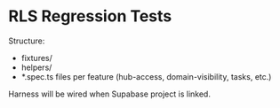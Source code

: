 # RLS Regression Tests

Structure:
- fixtures/
- helpers/
- *.spec.ts files per feature (hub-access, domain-visibility, tasks, etc.)

Harness will be wired when Supabase project is linked.
